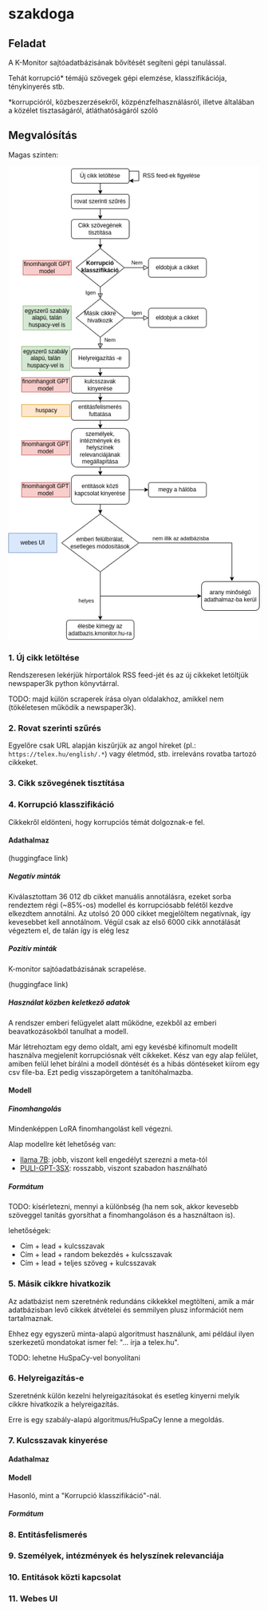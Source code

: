 # szakdoga

## Feladat

A K-Monitor sajtóadatbázisának bővítését segíteni gépi tanulással.

Tehát korrupció* témájú szövegek gépi elemzése, klasszifikációja, ténykinyerés stb.

*korrupcióról, közbeszerzésekről, közpénzfelhasználásról, illetve általában a közélet tisztaságáról, átláthatóságáról szóló

## Megvalósítás

Magas szinten: 

![Folyamatábra](/assets/flowchart.png)

### 1. Új cikk letöltése

Rendszeresen lekérjük hírportálok RSS feed-jét és az új cikkeket letöltjük newspaper3k python könyvtárral.

TODO: majd külön scraperek írása olyan oldalakhoz, amikkel nem (tökéletesen működik a newspaper3k).

### 2. Rovat szerinti szűrés

Egyelőre csak URL alapján kiszűrjük az angol híreket (pl.: `https://telex.hu/english/.*`) vagy életmód, stb. irreleváns rovatba tartozó cikkeket.

### 3. Cikk szövegének tisztítása

### 4. Korrupció klasszifikáció

Cikkekről eldönteni, hogy korrupciós témát dolgoznak-e fel.

#### Adathalmaz

(huggingface link)

##### Negatív minták

Kiválasztottam 36 012 db cikket manuális annotálásra, ezeket sorba rendeztem régi (~85%-os) modellel és korrupciósabb felétől kezdve elkezdtem annotálni.
Az utolsó 20 000 cikket megjelöltem negatívnak, így kevesebbet kell annotálnom.
Végül csak az első 6000 cikk annotálását végeztem el, de talán így is elég lesz

##### Pozitív minták

K-monitor sajtóadatbázisának scrapelése.

(huggingface link)

##### Használat közben keletkező adatok

A rendszer emberi felügyelet alatt működne, ezekből az emberi beavatkozásokból tanulhat a modell.

Már létrehoztam egy demo oldalt, ami egy kevésbé kifinomult modellt használva megjelenít korrupciósnak vélt cikkeket.
Kész van egy alap felület, amiben felül lehet bírálni a modell döntését és a hibás döntéseket kiírom egy csv file-ba.
Ezt pedig visszapörgetem a tanítóhalmazba.

#### Modell

##### Finomhangolás

Mindenképpen LoRA finomhangolást kell végezni.

Alap modellre két lehetőség van:
- [llama 7B](https://huggingface.co/huggyllama/llama-7b): jobb, viszont kell engedélyt szerezni a meta-tól
- [PULI-GPT-3SX](https://huggingface.co/NYTK/PULI-GPT-3SX): rosszabb, viszont szabadon használható

##### Formátum

TODO: kísérletezni, mennyi a különbség (ha nem sok, akkor kevesebb szöveggel tanítás gyorsíthat a finomhangoláson és a használtaon is).

lehetőségek:
- Cím + lead + kulcsszavak
- Cím + lead + random bekezdés + kulcsszavak
- Cím + lead + teljes szöveg + kulcsszavak

### 5. Másik cikkre hivatkozik

Az adatbázist nem szeretnénk redundáns cikkekkel megtölteni, amik a már adatbázisban levő cikkek átvételei és semmilyen plusz információt nem tartalmaznak.

Ehhez egy egyszerű minta-alapú algoritmust használunk, ami például ilyen szerkezetű mondatokat ismer fel: "... írja a telex.hu".

TODO: lehetne HuSpaCy-vel bonyolítani

### 6. Helyreigazítás-e

Szeretnénk külön kezelni helyreigazításokat és esetleg kinyerni melyik cikkre hivatkozik a helyreigazítás.

Erre is egy szabály-alapú algoritmus/HuSpaCy lenne a megoldás.

### 7. Kulcsszavak kinyerése

#### Adathalmaz

#### Modell

Hasonló, mint a "Korrupció klasszifikáció"-nál.

##### Formátum

### 8. Entitásfelismerés

### 9. Személyek, intézmények és helyszínek relevanciája

### 10. Entitások közti kapcsolat

### 11. Webes UI
